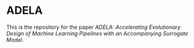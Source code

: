 # ADELA
This is the repository for the paper 
*ADELA: Accelerating Evolutionary Design of Machine Learning Pipelines with an Accompanying Surrogate Model*.